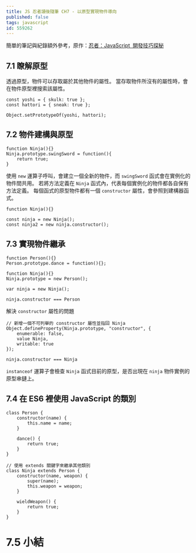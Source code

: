 ```yaml
---
title: JS 忍者讀後隨筆 CH7 - 以原型實現物件導向
published: false
tags: javascript
id: 559262
---
```


簡單的筆記與紀錄額外參考，原作：<a href="https://www.books.com.tw/products/0010701459" target="_blank">忍者：JavaScript  開發技巧探秘</a>

## 7.1 瞭解原型

透過原型，物件可以存取屬於其他物件的屬性。
當存取物件所沒有的屬性時，會在物件原型裡搜索該屬性。

```JS
const yoshi = { skulk: true };
const hattori = { sneak: true };

Object.setPrototypeOf(yoshi, hattori);
```

## 7.2 物件建構與原型

```JS
function Ninja(){}
Ninja.prototype.swingSword = function(){
    return true;
}
```

使用 `new` 運算子呼叫，會建立一個全新的物件，而 `swingSword` 函式會在實例化的物件間共用。
若將方法定義在 `Ninja` 函式內，代表每個實例化的物件都各自保有方法定義。
每個函式的原型物件都有一個 `constructor` 屬性，會參照到建構器函式。

```JS
function Ninja(){}

const ninja = new Ninja();
const ninja2 = new ninja.constructor();
```

## 7.3 實現物件繼承

```JS
function Person(){}
Person.prototype.dance = function(){};

function Ninja(){}
Ninja.prototype = new Person();

var ninja = new Ninja();

ninja.constructor === Person
```

解決 `constructor` 屬性的問題

```JS
// 新增一個不可列舉的 constructor 屬性並指回 Ninja
Object.defineProperty(Ninja.prototype, "constructor", {
    enumerable: false,
    value Ninja,
    writable: true
});

ninja.constructor === Ninja
```

`instanceof` 運算子會檢查 `Ninja` 函式目前的原型，是否出現在 `ninja` 物件實例的原型串鏈上。

## 7.4 在 ES6 裡使用 JavaScript 的類別

```JS
class Person {
    constructor(name) {
        this.name = name;
    }

    dance() {
        return true;
    }
}

// 使用 extends 關鍵字來繼承其他類別
class Ninja extends Person {
    constructor(name, weapon) {
        super(name);
        this.weapon = weapon;
    }

    wieldWeapon() {
        return true;
    }
}
```

# 7.5 小結
